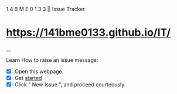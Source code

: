 1 4 B M E 0 1 3 3 || Issue Tracker
# <https://141bme0133.github.io/IT/>

__

Learn How to raise an issue message:
 - [x] Open this webpage.
 - [x] Get [started](https://github.com/14BME0133/IT/issues/new)
 - [x] Click " New Issue ", and proceed courteously.
